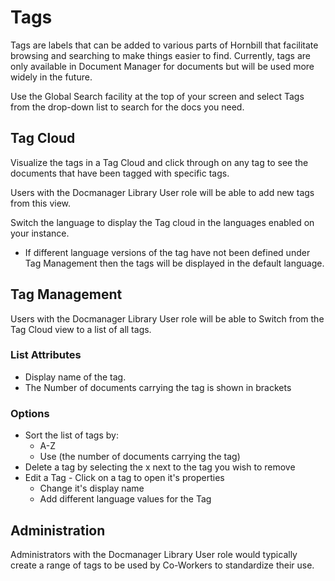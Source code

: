 # Tags
Tags are labels that can be added to various parts of Hornbill that facilitate browsing and searching to make things easier to find. Currently, tags are only available in Document Manager for documents but will be used more widely in the future.

Use the Global Search facility at the top of your screen and select Tags from the drop-down list to search for the docs you need.

## Tag Cloud
Visualize the tags in a Tag Cloud and click through on any tag to see the documents that have been tagged with specific tags.

Users with the Docmanager Library User role will be able to add new tags from this view.

Switch the language to display the Tag cloud in the languages enabled on your instance.
* If different language versions of the tag have not been defined under Tag Management then the tags will be displayed in the default language.

## Tag Management
Users with the Docmanager Library User role will be able to Switch from the Tag Cloud view to a list of all tags.

### List Attributes
* Display name of the tag.
* The Number of documents carrying the tag is shown in brackets

### Options
* Sort the list of tags by:
    * A-Z
    * Use (the number of documents carrying the tag)
* Delete a tag by selecting the x next to the tag you wish to remove
* Edit a Tag - Click on a tag to open it's properties
    * Change it's display name
    * Add different language values for the Tag

## Administration
Administrators with the Docmanager Library User role would typically create a range of tags to be used by Co-Workers to standardize their use.